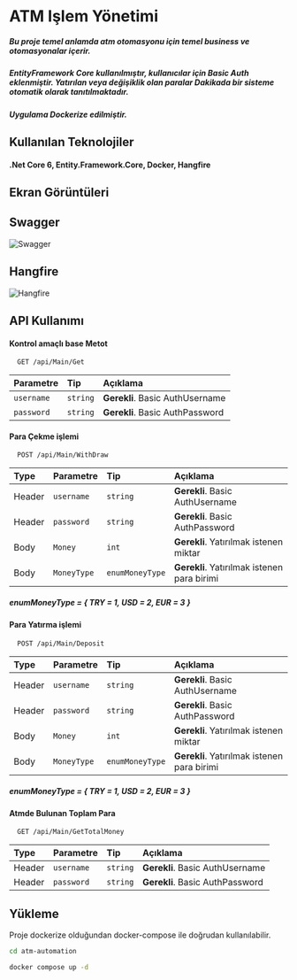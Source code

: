 
# ATM Işlem Yönetimi

##### Bu proje temel anlamda atm otomasyonu için temel business ve otomasyonalar içerir. #####
##### EntityFramework Core kullanılmıştır, kullanıcılar için Basic Auth eklenmiştir. Yatırılan veya değişiklik olan paralar Dakikada bir sisteme otomatik olarak tanıtılmaktadır. #####
##### Uygulama Dockerize edilmiştir. #####


## Kullanılan Teknolojiler

 #### .Net Core 6, Entity.Framework.Core, Docker, Hangfire ####
 
  
## Ekran Görüntüleri

## Swagger ##

![Swagger](https://user-images.githubusercontent.com/32902525/200206159-d6dda456-8691-4a24-88e4-9f0afd3a9305.png)

## Hangfire ##

![Hangfire](https://user-images.githubusercontent.com/32902525/200206208-ad9bf73d-56ad-4c5a-9ea7-a85437d042fc.png)

  
## API Kullanımı

#### Kontrol amaçlı base Metot

```http
  GET /api/Main/Get
```

| Parametre | Tip     | Açıklama                |
| :-------- | :------- | :------------------------- |
| `username` | `string` | **Gerekli**. Basic AuthUsername |
| `password` | `string` | **Gerekli**. Basic AuthPassword|

#### Para Çekme işlemi

```http
  POST /api/Main/WithDraw
```

|Type |Parametre | Tip     | Açıklama                       |
|:--- |:-------- | :------- | :-------------------------------- |
|Header |`username` | `string` | **Gerekli**. Basic AuthUsername |
|Header |`password` | `string` | **Gerekli**. Basic AuthPassword|
|Body |`Money`      | `int` | **Gerekli**. Yatırılmak istenen miktar |
|Body |`MoneyType`      | `enumMoneyType` | **Gerekli**. Yatırılmak istenen para birimi |

##### enumMoneyType = { TRY = 1, USD = 2, EUR = 3 }


#### Para Yatırma işlemi

```http
  POST /api/Main/Deposit
```

|Type |Parametre | Tip     | Açıklama                       |
|:--- |:-------- | :------- | :-------------------------------- |
|Header |`username` | `string` | **Gerekli**. Basic AuthUsername |
|Header |`password` | `string` | **Gerekli**. Basic AuthPassword|
|Body |`Money`      | `int` | **Gerekli**. Yatırılmak istenen miktar |
|Body |`MoneyType`      | `enumMoneyType` | **Gerekli**. Yatırılmak istenen para birimi |

##### enumMoneyType = { TRY = 1, USD = 2, EUR = 3 }

#### Atmde Bulunan Toplam Para

```http
  GET /api/Main/GetTotalMoney
```

|Type |Parametre | Tip     | Açıklama                |
|:--- |:-------- | :------- | :------------------------- |
|Header |`username` | `string` | **Gerekli**. Basic AuthUsername |
|Header |`password` | `string` | **Gerekli**. Basic AuthPassword|

 

  
## Yükleme 

Proje dockerize olduğundan docker-compose ile doğrudan kullanılabilir.

```bash 
cd atm-automation

docker compose up -d
```
    